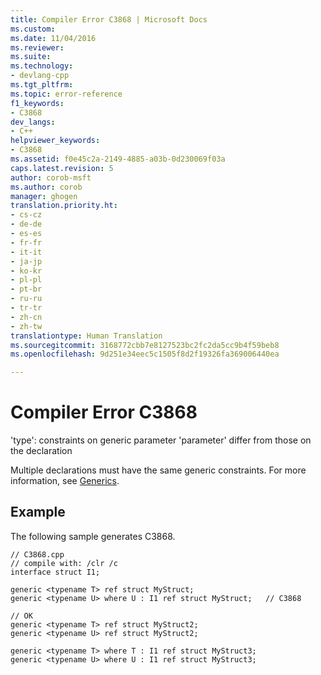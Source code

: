 ```yaml
---
title: Compiler Error C3868 | Microsoft Docs
ms.custom: 
ms.date: 11/04/2016
ms.reviewer: 
ms.suite: 
ms.technology:
- devlang-cpp
ms.tgt_pltfrm: 
ms.topic: error-reference
f1_keywords:
- C3868
dev_langs:
- C++
helpviewer_keywords:
- C3868
ms.assetid: f0e45c2a-2149-4885-a03b-0d230069f03a
caps.latest.revision: 5
author: corob-msft
ms.author: corob
manager: ghogen
translation.priority.ht:
- cs-cz
- de-de
- es-es
- fr-fr
- it-it
- ja-jp
- ko-kr
- pl-pl
- pt-br
- ru-ru
- tr-tr
- zh-cn
- zh-tw
translationtype: Human Translation
ms.sourcegitcommit: 3168772cbb7e8127523bc2fc2da5cc9b4f59beb8
ms.openlocfilehash: 9d251e34eec5c1505f8d2f19326fa369006440ea

---
```

# Compiler Error C3868
'type': constraints on generic parameter 'parameter' differ from those on the declaration  
  
 Multiple declarations must have the same generic constraints.  For more information, see [Generics](../../windows/generics-cpp-component-extensions.md).  
  
## Example  
 The following sample generates C3868.  
  
```  
// C3868.cpp  
// compile with: /clr /c  
interface struct I1;  
  
generic <typename T> ref struct MyStruct;  
generic <typename U> where U : I1 ref struct MyStruct;   // C3868  
  
// OK  
generic <typename T> ref struct MyStruct2;  
generic <typename U> ref struct MyStruct2;  
  
generic <typename T> where T : I1 ref struct MyStruct3;  
generic <typename U> where U : I1 ref struct MyStruct3;  
```


<!--HONumber=Jan17_HO2-->


